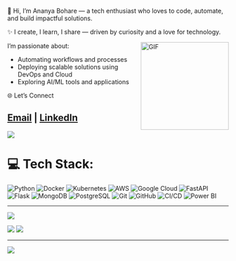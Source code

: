 👋 Hi, I’m Ananya Bohare — a tech enthusiast who loves to code, automate, and build impactful solutions.
  
✨ I create, I learn, I share — driven by curiosity and a love for technology.
<br>

<img align="right" alt="GIF" src="https://media4.giphy.com/media/v1.Y2lkPTc5MGI3NjExOHI4ZGxobTQycnVqdjJqOGdmYXNsMjJ1aXl3ZGtsa3czNm9xOXA0OSZlcD12MV9pbnRlcm5hbF9naWZfYnlfaWQmY3Q9cw/trT4vVAnrL0WZ6P8kC/giphy.gif" width="200" height="200"/>

I’m passionate about:
- Automating workflows and processes
- Deploying scalable solutions using DevOps and Cloud
- Exploring AI/ML tools and applications

🌐 Let’s Connect
      
  [Email](bohareananya3@gmail.com) | [LinkedIn](linkedin.com/in/ananya-bohare-67763b234)
---
[![](https://visitcount.itsvg.in/api?id=Ananya-Bohare&icon=9&color=1)](https://visitcount.itsvg.in)

# 💻 Tech Stack:
![Python](https://img.shields.io/badge/python-3670A0?style=flat&logo=python&logoColor=ffdd54)
![Docker](https://img.shields.io/badge/docker-%230db7ed.svg?style=flat&logo=docker&logoColor=white)
![Kubernetes](https://img.shields.io/badge/kubernetes-%23326ce5.svg?style=flat&logo=kubernetes&logoColor=white)
![AWS](https://img.shields.io/badge/AWS-%23FF9900.svg?style=flat&logo=amazon-aws&logoColor=white)
![Google Cloud](https://img.shields.io/badge/GoogleCloud-%234285F4.svg?style=flat&logo=google-cloud&logoColor=white)
![FastAPI](https://img.shields.io/badge/FastAPI-005571?style=flat&logo=fastapi)
![Flask](https://img.shields.io/badge/flask-%23000.svg?style=flat&logo=flask&logoColor=white)
![MongoDB](https://img.shields.io/badge/MongoDB-%234ea94b.svg?style=flat&logo=mongodb&logoColor=white)
![PostgreSQL](https://img.shields.io/badge/postgres-%23316192.svg?style=flat&logo=postgresql&logoColor=white)
![Git](https://img.shields.io/badge/git-%23F05033.svg?style=flat&logo=git&logoColor=white)
![GitHub](https://img.shields.io/badge/github-%23121011.svg?style=flat&logo=github&logoColor=white)
![CI/CD](https://img.shields.io/badge/CICD-%23007ACC.svg?style=flat&logo=githubactions&logoColor=white)
![Power BI](https://img.shields.io/badge/power_bi-F2C811?style=flat&logo=powerbi&logoColor=black)

---
[![](https://visitcount.itsvg.in/api?id=Ananya-Bohare&icon=9&color=1)](https://visitcount.itsvg.in)
<p>
  <img src="https://github-readme-stats.vercel.app/api?username=Ananya-Bohare&theme=nightowl&hide_border=true&include_all_commits=true&count_private=true"/>
  <img src="https://github-readme-stats.vercel.app/api/top-langs/?username=Ananya-Bohare&theme=nightowl&hide_border=true&include_all_commits=true&count_private=true&layout=compact"/>
</p>


---
[![](https://visitcount.itsvg.in/api?id=Ananya-Bohare&icon=9&color=1)](https://visitcount.itsvg.in)

<!-- Proudly created with GPRM ( https://gprm.itsvg.in ) -->
